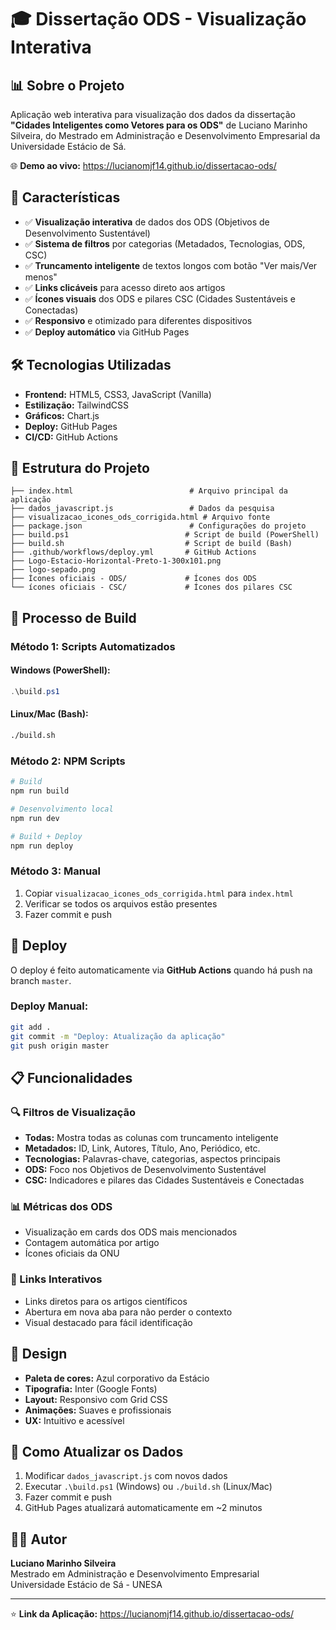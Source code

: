 # 🎓 Dissertação ODS - Visualização Interativa

## 📊 Sobre o Projeto

Aplicação web interativa para visualização dos dados da dissertação **"Cidades Inteligentes como Vetores para os ODS"** de Luciano Marinho Silveira, do Mestrado em Administração e Desenvolvimento Empresarial da Universidade Estácio de Sá.

🌐 **Demo ao vivo:** https://lucianomjf14.github.io/dissertacao-ods/

## 🚀 Características

- ✅ **Visualização interativa** de dados dos ODS (Objetivos de Desenvolvimento Sustentável)
- ✅ **Sistema de filtros** por categorias (Metadados, Tecnologias, ODS, CSC)
- ✅ **Truncamento inteligente** de textos longos com botão "Ver mais/Ver menos"
- ✅ **Links clicáveis** para acesso direto aos artigos
- ✅ **Ícones visuais** dos ODS e pilares CSC (Cidades Sustentáveis e Conectadas)
- ✅ **Responsivo** e otimizado para diferentes dispositivos
- ✅ **Deploy automático** via GitHub Pages

## 🛠️ Tecnologias Utilizadas

- **Frontend:** HTML5, CSS3, JavaScript (Vanilla)
- **Estilização:** TailwindCSS
- **Gráficos:** Chart.js
- **Deploy:** GitHub Pages
- **CI/CD:** GitHub Actions

## 📁 Estrutura do Projeto

```
├── index.html                          # Arquivo principal da aplicação
├── dados_javascript.js                 # Dados da pesquisa
├── visualizacao_icones_ods_corrigida.html # Arquivo fonte
├── package.json                        # Configurações do projeto
├── build.ps1                          # Script de build (PowerShell)
├── build.sh                           # Script de build (Bash)
├── .github/workflows/deploy.yml       # GitHub Actions
├── Logo-Estacio-Horizontal-Preto-1-300x101.png
├── logo-sepado.png
├── Ícones oficiais - ODS/             # Ícones dos ODS
└── ícones oficiais - CSC/             # Ícones dos pilares CSC
```

## 🔧 Processo de Build

### Método 1: Scripts Automatizados

#### Windows (PowerShell):
```powershell
.\build.ps1
```

#### Linux/Mac (Bash):
```bash
./build.sh
```

### Método 2: NPM Scripts

```bash
# Build
npm run build

# Desenvolvimento local
npm run dev

# Build + Deploy
npm run deploy
```

### Método 3: Manual

1. Copiar `visualizacao_icones_ods_corrigida.html` para `index.html`
2. Verificar se todos os arquivos estão presentes
3. Fazer commit e push

## 🚀 Deploy

O deploy é feito automaticamente via **GitHub Actions** quando há push na branch `master`.

### Deploy Manual:
```bash
git add .
git commit -m "Deploy: Atualização da aplicação"
git push origin master
```

## 📋 Funcionalidades

### 🔍 Filtros de Visualização
- **Todas:** Mostra todas as colunas com truncamento inteligente
- **Metadados:** ID, Link, Autores, Título, Ano, Periódico, etc.
- **Tecnologias:** Palavras-chave, categorias, aspectos principais
- **ODS:** Foco nos Objetivos de Desenvolvimento Sustentável
- **CSC:** Indicadores e pilares das Cidades Sustentáveis e Conectadas

### 📊 Métricas dos ODS
- Visualização em cards dos ODS mais mencionados
- Contagem automática por artigo
- Ícones oficiais da ONU

### 🔗 Links Interativos
- Links diretos para os artigos científicos
- Abertura em nova aba para não perder o contexto
- Visual destacado para fácil identificação

## 🎨 Design

- **Paleta de cores:** Azul corporativo da Estácio
- **Tipografia:** Inter (Google Fonts)
- **Layout:** Responsivo com Grid CSS
- **Animações:** Suaves e profissionais
- **UX:** Intuitivo e acessível

## 📝 Como Atualizar os Dados

1. Modificar `dados_javascript.js` com novos dados
2. Executar `.\build.ps1` (Windows) ou `./build.sh` (Linux/Mac)
3. Fazer commit e push
4. GitHub Pages atualizará automaticamente em ~2 minutos

## 👨‍🎓 Autor

**Luciano Marinho Silveira**  
Mestrado em Administração e Desenvolvimento Empresarial  
Universidade Estácio de Sá - UNESA

---

⭐ **Link da Aplicação:** https://lucianomjf14.github.io/dissertacao-ods/
